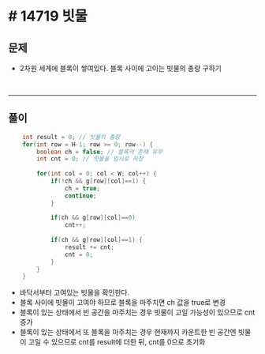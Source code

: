 # # 14719 빗물
## 문제
- 2차원 세계에 블록이 쌓여있다. 블록 사이에 고이는 빗물의 총량 구하기

&nbsp;

---
## 풀이
```java
	int result = 0; // 빗물의 총량
	for(int row = H-1; row >= 0; row--) {
		boolean ch = false; // 블록의 존재 유무
		int cnt = 0; // 빗물을 임시로 저장
		
		for(int col = 0; col < W; col++) {
			if(!ch && g[row][col]==1) {
				ch = true;
				continue;
			}
			
			if(ch && g[row][col]==0)
				cnt++;
			
			if(ch && g[row][col]==1) {
				result += cnt;
				cnt = 0;
			}
		}
	}
```
- 바닥서부터 고여있는 빗물을 확인한다.
- 블록 사이에 빗물이 고여야 하므로 블록을 마주치면 ch 값을 true로 변경
- 블록이 있는 상태에서 빈 공간을 마주치는 경우 빗물이 고일 가능성이 있으므로 cnt 증가
- 블록이 있는 상태에서 또 블록을 마주치는 경우 현재까지 카운트한 빈 공간엔 빗물이 고일 수 있으므로 cnt를 result에 더한 뒤, cnt를 0으로 초기화
